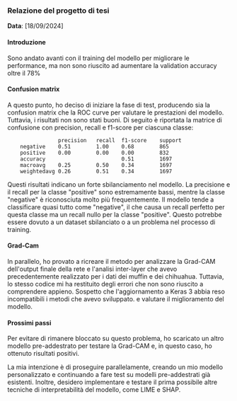 ### Relazione del progetto di tesi

**Data**: [18/09/2024]  


#### Introduzione
Sono andato avanti con il training del modello per migliorare le performance, ma non sono riuscito ad aumentare la validation accuracy oltre il 78%

#### Confusion matrix
A questo punto, ho deciso di iniziare la fase di test, producendo sia la confusion matrix che la ROC curve per valutare le prestazioni del modello. Tuttavia, i risultati non sono stati buoni. Di seguito è riportata la matrice di confusione con precision, recall e f1-score per ciascuna classe:

                    precision   recall  f1-score    support
        negative    0.51        1.00    0.68        865
        positive    0.00        0.00    0.00        832
        accuracy                        0.51        1697
        macroavg    0.25        0.50    0.34        1697
        weightedavg 0.26        0.51    0.34        1697

Questi risultati indicano un forte sbilanciamento nel modello. La precisione e il recall per la classe "positive" sono estremamente bassi, mentre la classe "negative" è riconosciuta molto più frequentemente. Il modello tende a classificare quasi tutto come "negative", il che causa un recall perfetto per questa classe ma un recall nullo per la classe "positive". Questo potrebbe essere dovuto a un dataset sbilanciato o a un problema nel processo di training.

#### Grad-Cam
In parallelo, ho provato a ricreare il metodo per analizzare la Grad-CAM dell'output finale della rete e l'analisi inter-layer che avevo precedentemente realizzato per i dati dei muffin e dei chihuahua. Tuttavia, lo stesso codice mi ha restituito degli errori che non sono riuscito a comprendere appieno. Sospetto che l'aggiornamento a Keras 3 abbia reso incompatibili i metodi che avevo sviluppato.
 e valutare il miglioramento del modello.

#### Prossimi passi
Per evitare di rimanere bloccato su questo problema, ho scaricato un altro modello pre-addestrato per testare la Grad-CAM e, in questo caso, ho ottenuto risultati positivi. 

La mia intenzione è di proseguire parallelamente, creando un mio modello personalizzato e continuando a fare test su modelli pre-addestrati già esistenti. Inoltre, desidero implementare e testare il prima possibile altre tecniche di interpretabilità del modello, come LIME e SHAP.

